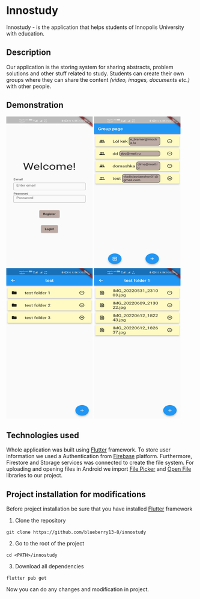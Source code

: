# Innostudy

Innostudy - is the application that helps students of Innopolis University with education.

## Description

Our application is the storing system for sharing abstracts, problem solutions and other stuff related to study. 
Students can create their own groups where they can share the content <i>(video, images, documents etc.)</i> with other people.

## Demonstration

<div float="left">
  <img src="./screens/start_screen.jpg"/ width="230" height="400">
  <img src="./screens/groups_screen.jpg"/ width="230" height="400">
  <img src="./screens/folders_screen.jpg"/ width="230" height="400">
  <img src="./screens/files_screen.jpg"/ width="230" height="400">
</div>


## Technologies used

Whole application was built using [Flutter](https://flutter.dev) framework.
To store user information we used a Authentication from [Firebase](firebase.google.com) platform.
Furthermore, Firestore and Storage services was connected to create the file system.
For uploading and opening files in Android we import [File Picker](https://pub.dev/packages/file_picker) and [Open File](https://pub.dev/packages/open_file) libraries to our project.

## Project installation for modifications
Before project installation be sure that you have installed [Flutter](https://flutter.dev) framework

1. Clone the repository
```console
git clone https://github.com/blueberry13-8/innostudy
```

2. Go to the root of the project
```console
cd <PATH>/innostudy
```

3. Download all dependencies
```console
flutter pub get
```
Now you can do any changes and modification in project.
